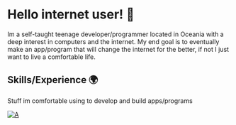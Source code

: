 # Hello internet user! 👋
Im a self-taught teenage developer/programmer located in Oceania with a deep interest in computers and the internet. My end goal is to eventually make an app/program that will change the internet for the better, if not I just want to live a comfortable life.

## Skills/Experience 🌍

Stuff im comfortable using to develop and build apps/programs

[![A](https://skillicons.dev/icons?i=linux,docker,github,nginx,cloudflare,markdown,python,mongo,html,css)](https://skillicons.dev)

<!--
**Atomic2ds/atomic2ds** is a ✨ _special_ ✨ repository because its `README.md` (this file) appears on your GitHub profile.

Here are some ideas to get you started:

- 🔭 I’m currently working on ...
- 🌱 I’m currently learning ...
- 👯 I’m looking to collaborate on ...
- 🤔 I’m looking for help with ...
- 💬 Ask me about ...
- 📫 How to reach me: ...
- 😄 Pronouns: ...
- ⚡ Fun fact: ...
-->
